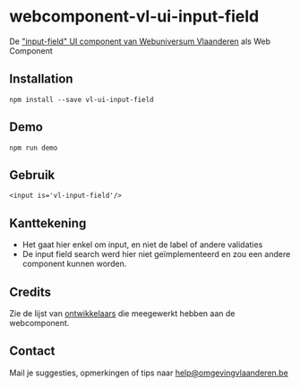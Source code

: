 # webcomponent-vl-ui-input-field
De ["input-field" UI component van Webuniversum Vlaanderen](https://overheid.vlaanderen.be/webuniversum/v3/documentation/forms/vl-ui-input-field/) als Web Component


## Installation
```
npm install --save vl-ui-input-field
```

## Demo
```
npm run demo
```

## Gebruik
```
<input is='vl-input-field'/>
```

## Kanttekening
- Het gaat hier enkel om input, en niet de label of andere validaties
- De input field search werd hier niet geïmplementeerd en zou een andere component kunnen worden.

## Credits
Zie de lijst van [ontwikkelaars](https://github.com/milieuinfo/webcomponent-vl-ui-input-field/graphs/contributors) die meegewerkt hebben aan de webcomponent.

## Contact
Mail je suggesties, opmerkingen of tips naar [help@omgevingvlaanderen.be](mailto:help@omgevingvlaanderen.be)
